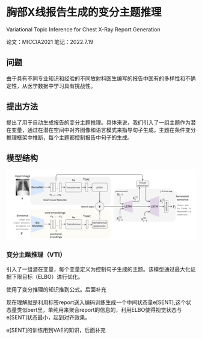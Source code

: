 # 胸部X线报告生成的变分主题推理

Variational Topic Inference for Chest X-Ray Report Generation

论文：MICCIA2021  笔记：2022.7.19

## 问题

由于具有不同专业知识和经验的不同放射科医生编写的报告中固有的多样性和不确定性，从医学数据中学习具有挑战性。

## 提出方法

提出了用于自动生成报告的变分主题推理。具体来说，我们引入了一组主题作为潜在变量，通过在潜在空间中对齐图像和语言模式来指导句子生成。主题在条件变分推理框架中推断，每个主题都控制报告中句子的生成。

## 模型结构

![image-20220719150129907](../image/image-20220719150129907.png)

### 变分主题推理（VTI）

引入了一组潜在变量，每个变量定义为控制句子生成的主题。该模型通过最大化证据下限目标（ELBO）进行优化。

使用了变分推理的知识推到公式。后面补充

现在理解就是利用标签report送入编码训练生成一个中间状态量e[SENT],这个状态量类似bert里，单纯用来聚合report的信息的，利用ELBO使得视觉状态与e[SENT]状态最小，起到对齐效果。

e[SENT]的训练用到VAE的知识，后面补充